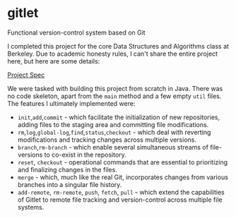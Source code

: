 # gitlet
Functional version-control system based on Git

I completed this project for the core Data Structures and Algorithms class at Berkeley. Due to academic honesty rules, I can't share the entire project here, but here are some details:

[Project Spec](https://sp21.datastructur.es/materials/proj/proj2/proj2)

We were tasked with building this project from scratch in Java. There was no code skeleton, apart from the `main` method and a few empty `util` files. The features I ultimately implemented were:
* `init`,`add`,`commit` - which facilitate the initialization of new repositories, adding files to the staging area and committing file modifications.
* `rm`,`log`,`global-log`,`find`,`status`,`checkout` - which deal with reverting modifications and tracking changes across multiple versions.
* `branch`,`rm-branch` - which enable several simultaneous streams of file-versions to co-exist in the repository.
* `reset`, `checkout` - operational commands that are essential to prioritizing and finalizing changes in the files.
* `merge` - which, much like the real Git, incorporates changes from various branches into a singular file history.
* `add-remote`, `rm-remote`, `push`, `fetch`, `pull` - which extend the capabilities of Gitlet to remote file tracking and version-control across multiple file systems.

